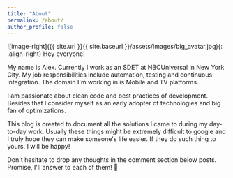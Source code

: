 ```yaml
---
title: "About"
permalink: /about/
author_profile: false
---
```


![image-right]({{ site.url }}{{ site.baseurl }}/assets/images/big_avatar.jpg){: .align-right}
Hey everyone!

My name is Alex. Currently I work as an SDET at NBCUniversal in New York City. My job responsibilities include automation, testing and continuous integration. The domain I'm working in is Mobile and TV platforms.

I am passionate about clean code and best practices of development. Besides that I consider myself as an early adopter of technologies and big fan of optimizations.

This blog is created to document all the solutions I came to during my day-to-day work. Usually these things might be extremely difficult to google and I truly hope they can make someone's life easier. If they do such thing to yours, I will be happy!

Don't hesitate to drop any thoughts in the comment section below posts. Promise, I'll answer to each of them! :beer:
